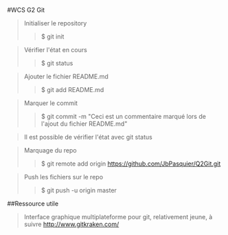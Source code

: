 #WCS G2 Git

> Initialiser le repository
> > $ git init

> Vérifier l'état en cours
> > $ git status

> Ajouter le fichier README.md
> > $ git add README.md

> Marquer le commit
> > $ git commit -m "Ceci est un commentaire marqué lors de l'ajout du fichier README.md"

> Il est possible de vérifier l'état avec git status

> Marquage du repo
> > $ git remote add origin https://github.com/JbPasquier/Q2Git.git

> Push les fichiers sur le repo
> > $ git push -u origin master

##Ressource utile
> Interface graphique multiplateforme pour git, relativement jeune, à suivre
> http://www.gitkraken.com/

